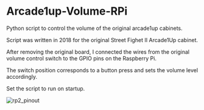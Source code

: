 # Arcade1up-Volume-RPi
Python script to control the volume of the original arcade1up cabinets. 

Script was written in 2018 for the original Street Fighet II Arcade1Up cabinet. 

After removing the original board, I connected the wires from the original volume control switch to the GPIO pins on the Raspberry Pi. 

The switch position corresponds to a button press and sets the volume level accordingly. 

Set the script to run on startup. 

![rp2_pinout](https://github.com/N-Erickson/Arcade1up-Volume-RPi/assets/16261609/4afe8aaa-22d3-47df-a2d8-30ba4e9c1596)

